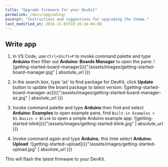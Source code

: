```yaml
---
title: "Upgrade firmware for your DevKit"
permalink: /docs/upgrading/
excerpt: "Instructions and suggestions for upgrading the theme."
last_modified_at: 2016-11-03T10:16:34-04:00
---
```


## Write app

1. In VS Code, use `Ctrl+Shift+P` to invoke command palette and type **Arduino** then filter out **Arduino: Boards Manager** to open the pane:
 ![getting-started-board-manager]({{"/assets/images/getting-started-board-manager.jpg" | absolute_url }})

2. In the search box, type 'az' to find package for DevKit, click **Update** button to update the board package to latest version:
 ![getting-started-board-manager-az]({{"/assets/images/getting-started-board-manager-az.jpg" | absolute_url }})

3. Invoke command palette and type **Arduino** then find and select **Arduino: Examples** to open example pane, find `Built-in Examples > 01.Basics > Blink` to open a simple Arduino example app:
 ![getting-started-blink]({{"/assets/images/getting-started-blink.jpg" | absolute_url }})

4. Invoke command again and type **Arduino**, this time select **Arduino: Upload**:
 ![getting-started-upload]({{"/assets/images/getting-started-upload.jpg" | absolute_url }})

This will flash the latest firmware to your DevKit.

